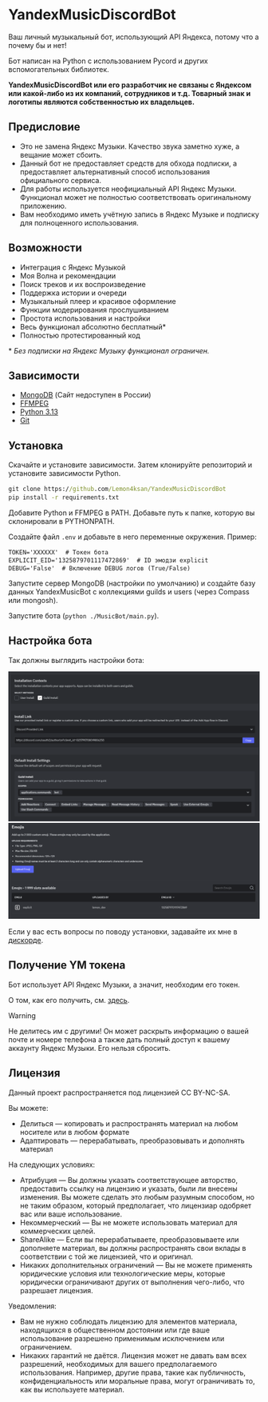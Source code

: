 # YandexMusicDiscordBot

Ваш личный музыкальный бот, использующий API Яндекса, потому что а почему бы и нет!

Бот написан на Python с использованием Pycord и других вспомогательных библиотек.

**YandexMusicDiscordBot или его разработчик не связаны с Яндексом или какой-либо из их компаний, сотрудников и т.д. Товарный знак и логотипы являются собственностью их владельцев.**

## Предисловие

- Это не замена Яндекс Музыки. Качество звука заметно хуже, а вещание может сбоить.
- Данный бот не предоставляет средств для обхода подписки, а предоставляет альтернативный способ использования официального сервиса.
- Для работы используется неофициальный API Яндекс Музыки. Функционал может не полностью соответствовать оригинальному приложению.
- Вам необходимо иметь учётную запись в Яндекс Музыке и подписку для полноценного использования.

## Возможности

- Интеграция с Яндекс Музыкой
- Моя Волна и рекомендации
- Поиск треков и их воспроизведение
- Поддержка истории и очереди
- Музыкальный плеер и красивое оформление
- Функции модерирования прослушиванием
- Простота использования и настройки
- Весь функционал абсолютно бесплатный*
- Полностью протестированный код

\* *Без подписки на Яндекс Музыку функционал ограничен.*

## Зависимости

- [MongoDB](https://www.mongodb.com/docs/current/installation/) (Сайт недоступен в России)
- [FFMPEG](https://www.ffmpeg.org/download.html)
- [Python 3.13](https://www.python.org/downloads/release/python-3130/)
- [Git](https://git-scm.com/downloads)

## Установка

Скачайте и установите зависимости. Затем клонируйте репозиторий и установите зависимости Python.

```cmd
git clone https://github.com/Lemon4ksan/YandexMusicDiscordBot
pip install -r requirements.txt
```

Добавите Python и FFMPEG в PATH. Добавьте путь к папке, которую вы склонировали в PYTHONPATH.

Создайте файл `.env` и добавьте в него переменные окружения. Пример:

```env
TOKEN='XXXXXX'  # Токен бота
EXPLICIT_EID='1325879701117472869'  # ID эмодзи explicit
DEBUG='False'  # Включение DEBUG логов (True/False)
```

Запустите сервер MongoDB (настройки по умолчанию) и создайте базу данных YandexMusicBot с коллекциями guilds и users (через Compass или mongosh).

Запустите бота (`python ./MusicBot/main.py`).

## Настройка бота

Так должны выглядить настройки бота:

![image](assets/tutorial1.png)
![image](assets/tutorial2.png)

Если у вас есть вопросы по поводу установки, задавайте их мне в [дискорде](https://discord.com/users/528481408319094784).

## Получение YM токена

Бот использует API Яндекс Музыки, а значит, необходим его токен.

О том, как его получить, см. [здесь](https://github.com/MarshalX/yandex-music-api/discussions/513#discussioncomment-2729781).

> [!WARNING]
> Не делитесь им с другими! Он может раскрыть информацию о вашей почте и номере телефона а также дать полный доступ к вашему аккаунту Яндекс Музыки. Его нельзя сбросить.

## Лицензия

Данный проект распространяется под лицензией CC BY-NC-SA.

Вы можете:

- Делиться — копировать и распространять материал на любом носителе или в любом формате
- Адаптировать — перерабатывать, преобразовывать и дополнять материал

На следующих условиях:

- Атрибуция — Вы должны указать соответствующее авторство, предоставить ссылку на лицензию и указать, были ли внесены изменения. Вы можете сделать это любым разумным способом, но не таким образом, который предполагает, что лицензиар одобряет вас или ваше использование.
- Некоммерческий — Вы не можете использовать материал для коммерческих целей.
- ShareAlike — Если вы перерабатываете, преобразовываете или дополняете материал, вы должны распространять свои вклады в соответствии с той же лицензией, что и оригинал.
- Никаких дополнительных ограничений — Вы не можете применять юридические условия или технологические меры, которые юридически ограничивают других от выполнения чего-либо, что разрешает лицензия.

Уведомления:

- Вам не нужно соблюдать лицензию для элементов материала, находящихся в общественном достоянии или где ваше использование разрешено применимым исключением или ограничением.
- Никаких гарантий не даётся. Лицензия может не давать вам всех разрешений, необходимых для вашего предполагаемого использования. Например, другие права, такие как публичность, конфиденциальность или моральные права, могут ограничивать то, как вы используете материал.
